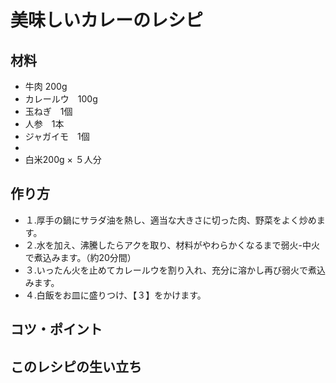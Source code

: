 # 美味しいカレーのレシピ
## 材料
- 牛肉 200g
- カレールウ　100g
- 玉ねぎ　1個
- 人参　1本
- ジャガイモ　1個
- 
- 白米200g × ５人分
## 作り方
- １.厚手の鍋にサラダ油を熱し、適当な大きさに切った肉、野菜をよく炒めます。
- ２.水を加え、沸騰したらアクを取り、材料がやわらかくなるまで弱火-中火で煮込みます。（約20分間）
- ３.いったん火を止めてカレールウを割り入れ、充分に溶かし再び弱火で煮込みます。
- ４.白飯をお皿に盛りつけ、【３】をかけます。
## コツ・ポイント

## このレシピの生い立ち
